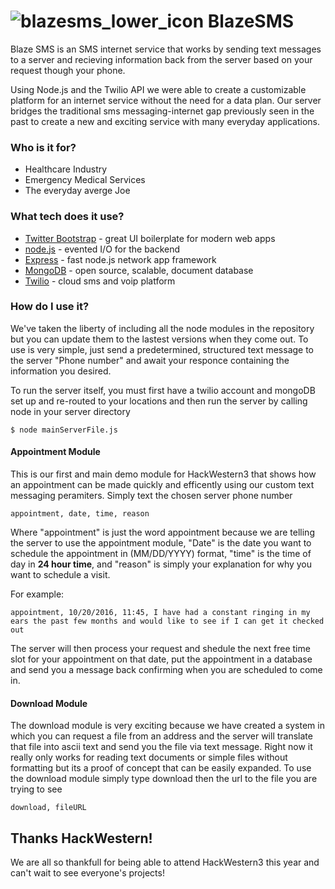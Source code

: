 # ![blazesms_lower_icon](https://cloud.githubusercontent.com/assets/15070059/19416115/dad6e0ce-9355-11e6-89c0-9e40b19e5c74.png) BlazeSMS


Blaze SMS is an SMS internet service that works by sending text messages to a server and recieving information back from the server based on your request though your phone.

Using Node.js and the Twilio API we were able to create a customizable platform for an internet service without the need for a data plan. Our server bridges the traditional sms messaging-internet gap previously seen in the past to create a new and exciting service with many everyday applications.

### Who is it for?
  - Healthcare Industry
  - Emergency Medical Services
  - The everyday averge Joe
 
### What tech does it use?
* [Twitter Bootstrap](http://getbootstrap.com/) - great UI boilerplate for modern web apps
* [node.js](https://nodejs.org/en/) - evented I/O for the backend
* [Express](http://expressjs.com/) - fast node.js network app framework 
* [MongoDB](https://www.mongodb.com/) - open source, scalable, document database
* [Twilio](https://www.twilio.com/) - cloud sms and voip platform

### How do I use it?
We've taken the liberty of including all the node modules in the repository but you can update them to the lastest versions when they come out. To use is very simple, just send a predetermined, structured text message to the server "Phone number" and await your responce containing the information you desired.

To run the server itself, you must first have a twilio account and mongoDB set up and re-routed to your locations and then run the server by calling node in your server directory
```
$ node mainServerFile.js
```

#### Appointment Module
This is our first and main demo module for HackWestern3 that shows how an appointment can be made quickly and efficently using our custom text messaging peramiters. Simply text the chosen server phone number
```
appointment, date, time, reason 
```
Where "appointment" is just the word appointment because we are telling the server to use the appointment module, "Date" is the date you want to schedule the appointment in (MM/DD/YYYY) format, "time" is the time of day in **24 hour time**, and "reason" is simply your explanation for why you want to schedule a visit.

For example:
```
appointment, 10/20/2016, 11:45, I have had a constant ringing in my ears the past few months and would like to see if I can get it checked out
```
The server will then process your request and shedule the next free time slot for your appointment on that date, put the appointment in a database and send you a message back confirming when you are scheduled to come in.
####  Download Module
The download module is very exciting because we have created a system in which you can request a file from an address and the server will translate that file into ascii text and send you the file via text message. Right now it really only works for reading text documents or simple files without formatting but its a proof of concept that can be easily expanded. To use the download module simply type download then the url to the file you are trying to see
```
download, fileURL
```

## Thanks HackWestern!
We are all so thankfull for being able to attend HackWestern3 this year and can't wait to see everyone's projects! 
